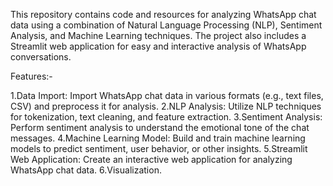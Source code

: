This repository contains code and resources for analyzing WhatsApp chat data using a combination of Natural Language Processing (NLP), Sentiment Analysis, and Machine Learning techniques. The project also includes a Streamlit web application for easy and interactive analysis of WhatsApp conversations.

Features:-

1.Data Import: Import WhatsApp chat data in various formats (e.g., text files, CSV) and preprocess it for analysis.
2.NLP Analysis: Utilize NLP techniques for tokenization, text cleaning, and feature extraction.
3.Sentiment Analysis: Perform sentiment analysis to understand the emotional tone of the chat messages.
4.Machine Learning Model: Build and train machine learning models to predict sentiment, user behavior, or other insights.
5.Streamlit Web Application: Create an interactive web application for analyzing WhatsApp chat data.
6.Visualization.
